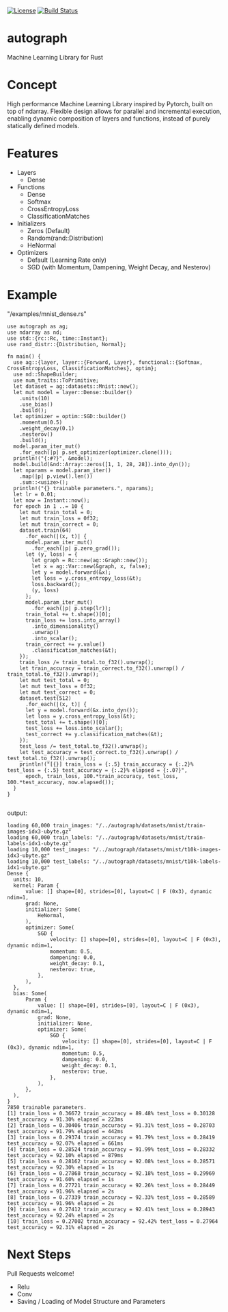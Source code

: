 [![License](https://img.shields.io/badge/license-MIT-blue.svg)](https://github.com/charles-r-earp/autograph/LICENSE)
[![Build Status](https://api.travis-ci.com/charles-r-earp/autograph.svg?branch=master)](https://travis-ci.com/charles-r-earp/autograph)

# autograph
Machine Learning Library for Rust

# Concept
High performance Machine Learning Library inspired by Pytorch, built on top of ndarray. Flexible design allows for parallel and incremental execution, enabling dynamic composition of layers and functions, instead of purely statically defined models. 

# Features
- Layers
  - Dense
- Functions
  - Dense
  - Softmax
  - CrossEntropyLoss
  - ClassificationMatches
- Initializers
  - Zeros (Default)
  - Random(rand::Distribution)
  - HeNormal
- Optimizers
  - Default (Learning Rate only)
  - SGD (with Momentum, Dampening, Weight Decay, and Nesterov)

# Example
"/examples/mnist_dense.rs"  
```
use autograph as ag;
use ndarray as nd;
use std::{rc::Rc, time::Instant};
use rand_distr::{Distribution, Normal}; 

fn main() {
  use ag::{layer, layer::{Forward, Layer}, functional::{Softmax, CrossEntropyLoss, ClassificationMatches}, optim};
  use nd::ShapeBuilder;
  use num_traits::ToPrimitive;
  let dataset = ag::datasets::Mnist::new();
  let mut model = layer::Dense::builder()
    .units(10)
    .use_bias()
    .build();
  let optimizer = optim::SGD::builder()
    .momentum(0.5)
    .weight_decay(0.1)
    .nesterov()
    .build();
  model.param_iter_mut()
    .for_each(|p| p.set_optimizer(optimizer.clone()));
  println!("{:#?}", &model); 
  model.build(&nd::Array::zeros([1, 1, 28, 28]).into_dyn());
  let nparams = model.param_iter()
    .map(|p| p.view().len())
    .sum::<usize>();
  println!("{} trainable parameters.", nparams);
  let lr = 0.01;
  let now = Instant::now();
  for epoch in 1 ..= 10 {
    let mut train_total = 0;
    let mut train_loss = 0f32;
    let mut train_correct = 0;
    dataset.train(64)
      .for_each(|(x, t)| {
      model.param_iter_mut()
        .for_each(|p| p.zero_grad());
      let (y, loss) = {
        let graph = Rc::new(ag::Graph::new());
        let x = ag::Var::new(&graph, x, false);
        let y = model.forward(&x);
        let loss = y.cross_entropy_loss(&t);
        loss.backward();
        (y, loss)
      };
      model.param_iter_mut()
        .for_each(|p| p.step(lr));
      train_total += t.shape()[0];
      train_loss += loss.into_array()
        .into_dimensionality()
        .unwrap()
        .into_scalar();
      train_correct += y.value()
        .classification_matches(&t);
    });
    train_loss /= train_total.to_f32().unwrap();
    let train_accuracy = train_correct.to_f32().unwrap() / train_total.to_f32().unwrap();
    let mut test_total = 0;
    let mut test_loss = 0f32;
    let mut test_correct = 0;
    dataset.test(512)
      .for_each(|(x, t)| {
      let y = model.forward(&x.into_dyn());
      let loss = y.cross_entropy_loss(&t);
      test_total += t.shape()[0];
      test_loss += loss.into_scalar();
      test_correct += y.classification_matches(&t);
    });
    test_loss /= test_total.to_f32().unwrap();
    let test_accuracy = test_correct.to_f32().unwrap() / test_total.to_f32().unwrap();
    println!("[{}] train_loss = {:.5} train_accuracy = {:.2}% test_loss = {:.5} test_accuracy = {:.2}% elapsed = {:.0?}", 
      epoch, train_loss, 100.*train_accuracy, test_loss, 100.*test_accuracy, now.elapsed());
  }
}
      
```
output:
```
loading 60,000 train_images: "/../autograph/datasets/mnist/train-images-idx3-ubyte.gz"
loading 60,000 train_labels: "/../autograph/datasets/mnist/train-labels-idx1-ubyte.gz"
loading 10,000 test_images: "/../autograph/datasets/mnist/t10k-images-idx3-ubyte.gz"
loading 10,000 test_labels: "/../autograph/datasets/mnist/t10k-labels-idx1-ubyte.gz"
Dense {
  units: 10,
  kernel: Param {
      value: [] shape=[0], strides=[0], layout=C | F (0x3), dynamic ndim=1,
      grad: None,
      initializer: Some(
          HeNormal,
      ),
      optimizer: Some(
          SGD {
              velocity: [] shape=[0], strides=[0], layout=C | F (0x3), dynamic ndim=1,
              momentum: 0.5,
              dampening: 0.0,
              weight_decay: 0.1,
              nesterov: true,
          },
      ),
  },
  bias: Some(
      Param {
          value: [] shape=[0], strides=[0], layout=C | F (0x3), dynamic ndim=1,
          grad: None,
          initializer: None,
          optimizer: Some(
              SGD {
                  velocity: [] shape=[0], strides=[0], layout=C | F (0x3), dynamic ndim=1,
                  momentum: 0.5,
                  dampening: 0.0,
                  weight_decay: 0.1,
                  nesterov: true,
              },
          ),
      },
  ),
}
7850 trainable parameters.
[1] train_loss = 0.36672 train_accuracy = 89.48% test_loss = 0.30128 test_accuracy = 91.30% elapsed = 223ms
[2] train_loss = 0.30406 train_accuracy = 91.31% test_loss = 0.28703 test_accuracy = 91.79% elapsed = 442ms
[3] train_loss = 0.29374 train_accuracy = 91.79% test_loss = 0.28419 test_accuracy = 92.07% elapsed = 661ms
[4] train_loss = 0.28524 train_accuracy = 91.99% test_loss = 0.28332 test_accuracy = 92.10% elapsed = 879ms
[5] train_loss = 0.28162 train_accuracy = 92.08% test_loss = 0.28571 test_accuracy = 92.30% elapsed = 1s
[6] train_loss = 0.27868 train_accuracy = 92.18% test_loss = 0.29969 test_accuracy = 91.60% elapsed = 1s
[7] train_loss = 0.27721 train_accuracy = 92.26% test_loss = 0.28449 test_accuracy = 91.96% elapsed = 2s
[8] train_loss = 0.27339 train_accuracy = 92.33% test_loss = 0.28589 test_accuracy = 91.96% elapsed = 2s
[9] train_loss = 0.27412 train_accuracy = 92.41% test_loss = 0.28943 test_accuracy = 92.24% elapsed = 2s
[10] train_loss = 0.27002 train_accuracy = 92.42% test_loss = 0.27964 test_accuracy = 92.31% elapsed = 2s
```

# Next Steps
Pull Requests welcome!
- Relu
- Conv 
- Saving / Loading of Model Structure and Parameters
  



